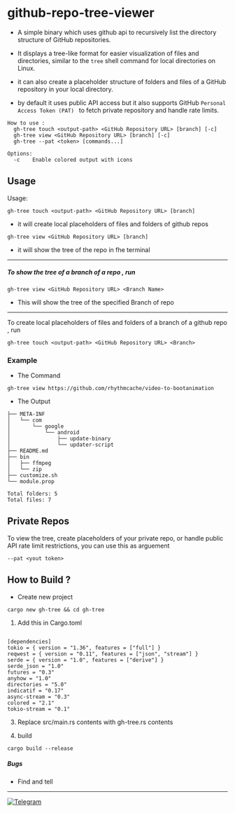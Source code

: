 # github-repo-tree-viewer

- A simple binary which uses github api  to recursively list the directory structure of GitHub repositories.

- It displays a tree-like format for easier visualization of files and directories, similar to the `tree` shell command for local directories on Linux.

-  it can also create a placeholder structure of folders and files of a GitHub repository in your local directory.

- by default it uses public API access but it also supports GitHub `Personal Access Token (PAT) ` to fetch private repository and handle rate limits.

```
How to use :
  gh-tree touch <output-path> <GitHub Repository URL> [branch] [-c]
  gh-tree view <GitHub Repository URL> [branch] [-c]
  gh-tree --pat <token> [commands...]

Options:
  -c    Enable colored output with icons
```

## Usage
Usage:
```
gh-tree touch <output-path> <GitHub Repository URL> [branch]
```
- it will create local placeholders of files and folders of github repos 
 
```
gh-tree view <GitHub Repository URL> [branch]
```
- it will show the tree of the repo in fhe terminal
---



##### To show the tree of a branch of a repo , run
```
gh-tree view <GitHub Repository URL> <Branch Name>
```
- This will show the tree of the specified Branch of repo
---
To create local placeholders of files and folders of a branch of a github repo , run
```
gh-tree touch <output-path> <GitHub Repository URL> <Branch>
```

### Example
- The Command
```
gh-tree view https://github.com/rhythmcache/video-to-bootanimation
```
- The Output
```
├── META-INF
│   └── com
│       └── google
│           └── android
│               ├── update-binary
│               └── updater-script
├── README.md
├── bin
│   ├── ffmpeg
│   └── zip
├── customize.sh
└── module.prop

Total folders: 5
Total files: 7
```

## Private Repos
To view the tree, create placeholders of your private repo, or handle public API rate limit restrictions, you can use this as arguement 
```
--pat <yout token>
```

## How to Build ?
- Create new project

```
cargo new gh-tree && cd gh-tree
```

1. Add this in Cargo.toml

```

[dependencies]  
tokio = { version = "1.36", features = ["full"] }  
reqwest = { version = "0.11", features = ["json", "stream"] }  
serde = { version = "1.0", features = ["derive"] }  
serde_json = "1.0"  
futures = "0.3"  
anyhow = "1.0"  
directories = "5.0"  
indicatif = "0.17"  
async-stream = "0.3"  
colored = "2.1"  
tokio-stream = "0.1"
```


3. Replace src/main.rs contents with gh-tree.rs contents


4. build 

```
cargo build --release
```



##### Bugs
- Find and tell

---
[![Telegram](https://img.shields.io/badge/Telegram-Join%20Chat-blue?style=flat-square&logo=telegram)](https://t.me/ximistuffschat)


